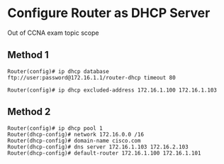 # Configure Router as DHCP Server
Out of CCNA exam topic scope

## Method 1
```
Router(config)# ip dhcp database ftp://user:password@172.16.1.1/router-dhcp timeout 80

Router(config)# ip dhcp excluded-address 172.16.1.100 172.16.1.103
```

## Method 2
```
Router(config)# ip dhcp pool 1
Router(dhcp-config)# network 172.16.0.0 /16
Router(dhcp-config)# domain-name cisco.com
Router(dhcp-config)# dns server 172.16.1.103 172.16.2.103
Router(dhcp-config)# default-router 172.16.1.100 172.16.1.101
```
